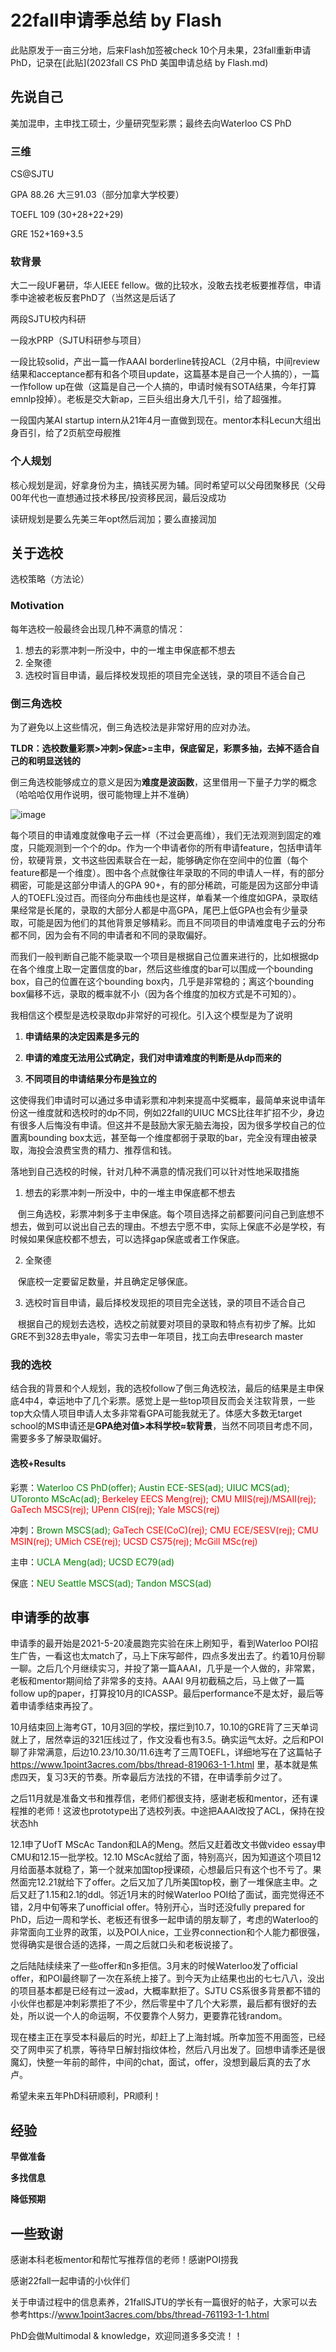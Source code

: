 # 22fall申请季总结 by Flash

此贴原发于一亩三分地，后来Flash加签被check 10个月未果，23fall重新申请PhD，记录在[此贴](2023fall CS PhD 美国申请总结 by Flash.md)

## 先说自己

美加混申，主申找工硕士，少量研究型彩票；最终去向Waterloo CS PhD

### 三维

CS@SJTU

GPA 88.26 大三91.03（部分加拿大学校要）

TOEFL 109 (30+28+22+29)

GRE 152+169+3.5

### 软背景

大二一段UF暑研，华人IEEE fellow。做的比较水，没敢去找老板要推荐信，申请季中途被老板反套PhD了（当然这是后话了

两段SJTU校内科研

一段水PRP（SJTU科研参与项目）

一段比较solid，产出一篇一作AAAI borderline转投ACL（2月中稿，中间review结果和acceptance都有和各个项目update，这篇基本是自己一个人搞的），一篇一作follow up在做（这篇是自己一个人搞的，申请时候有SOTA结果，今年打算emnlp投掉）。老板是交大新ap，三巨头组出身大几千引，给了超强推。

一段国内某AI startup intern从21年4月一直做到现在。mentor本科Lecun大组出身百引，给了2页航空母舰推

### 个人规划

核心规划是润，好拿身份为主，搞钱买房为辅。同时希望可以父母团聚移民（父母00年代也一直想通过技术移民/投资移民润，最后没成功

读研规划是要么先美三年opt然后润加；要么直接润加

## 关于选校

选校策略（方法论）

### Motivation

每年选校一般最终会出现几种不满意的情况：
1. 想去的彩票冲刺一所没中，中的一堆主申保底都不想去
2. 全聚德
3. 选校时盲目申请，最后择校发现拒的项目完全送钱，录的项目不适合自己

### 倒三角选校

为了避免以上这些情况，倒三角选校法是非常好用的应对办法。

**TLDR：选校数量彩票>冲刺>保底>=主申，保底留足，彩票多抽，去掉不适合自己的和明显送钱的**

倒三角选校能够成立的意义是因为**难度是波函数**，这里借用一下量子力学的概念（哈哈哈仅用作说明，很可能物理上并不准确）

![image](https://user-images.githubusercontent.com/48356412/220142098-9d489a74-5aa5-405a-b31b-07e325d9d05e.png)

每个项目的申请难度就像电子云一样（不过会更高维），我们无法观测到固定的难度，只能观测到一个个的dp。作为一个申请者你的所有申请feature，包括申请年份，软硬背景，文书这些因素联合在一起，能够确定你在空间中的位置（每个feature都是一个维度）。图中各个点就像往年录取的不同的申请人一样，有的部分稠密，可能是这部分申请人的GPA 90+，有的部分稀疏，可能是因为这部分申请人的TOEFL没过百。而径向分布曲线也是这样，单看某一个维度如GPA，录取结果经常是长尾的，录取的大部分人都是中高GPA，尾巴上低GPA也会有少量录取，可能是因为他们的其他背景足够精彩。而且不同项目的申请难度电子云的分布都不同，因为会有不同的申请者和不同的录取偏好。

而我们一般判断自己能不能录取一个项目是根据自己位置来进行的，比如根据dp在各个维度上取一定置信度的bar，然后这些维度的bar可以围成一个bounding box，自己的位置在这个bounding box内，几乎是非常稳的；离这个bounding box偏移不远，录取的概率就不小（因为各个维度的加权方式是不可知的）。

我相信这个模型是选校录取dp非常好的可视化。引入这个模型是为了说明

1. **申请结果的决定因素是多元的**

2. **申请的难度无法用公式确定，我们对申请难度的判断是从dp而来的**

3. **不同项目的申请结果分布是独立的**

这使得我们申请时可以通过多申请彩票和冲刺来提高中奖概率，最简单来说申请年份这一维度就和选校时的dp不同，例如22fall的UIUC MCS比往年扩招不少，身边有很多人后悔没有申请。但这并不是鼓励大家无脑去海投，因为很多学校自己的位置离bounding box太远，甚至每一个维度都弱于录取的bar，完全没有理由被录取，海投会浪费宝贵的精力、推荐信和钱。

落地到自己选校的时候，针对几种不满意的情况我们可以针对性地采取措施

1. 想去的彩票冲刺一所没中，中的一堆主申保底都不想去

   倒三角选校，彩票冲刺多于主申保底。每个项目选择之前都要问问自己到底想不想去，做到可以说出自己去的理由。不想去宁愿不申，实际上保底不必是学校，有时候如果保底校都不想去，可以选择gap保底或者工作保底。
   
2. 全聚德

   保底校一定要留足数量，并且确定足够保底。
   
3. 选校时盲目申请，最后择校发现拒的项目完全送钱，录的项目不适合自己

   根据自己的规划去选校，选校之前就要对项目的录取和特点有初步了解。比如GRE不到328去申yale，零实习去申一年项目，找工向去申research master

### 我的选校

结合我的背景和个人规划，我的选校follow了倒三角选校法，最后的结果是主申保底4中4，幸运地中了几个彩票。感觉上是一些top项目反而会关注软背景，一些top大众情人项目申请人太多非常看GPA可能我就无了。体感大多数无target school的MS申请还是**GPA绝对值>本科学校≈软背景**，当然不同项目考虑不同，需要多多了解录取偏好。

#### 选校+Results

彩票：<span style="color:green">Waterloo CS PhD(offer); Austin ECE-SES(ad); UIUC MCS(ad); UToronto MScAc(ad);</span> <span style="color:red">Berkeley EECS Meng(rej); CMU MIIS(rej)/MSAII(rej); GaTech MSCS(rej); UPenn CIS(rej); Yale MSCS(rej)</span>

冲刺：<span style="color:green">Brown MSCS(ad);</span> <span style="color:red">GaTech CSE(CoC)(rej); CMU ECE/SESV(rej); CMU MSIN(rej); UMich CSE(rej); UCSD CS75(rej); McGill MSc(rej)</span>

主申：<span style="color:green">UCLA Meng(ad); UCSD EC79(ad)</span>

保底：<span style="color:green">NEU Seattle MSCS(ad); Tandon MSCS(ad)</span>

## 申请季的故事

申请季的最开始是2021-5-20凌晨跑完实验在床上刷知乎，看到Waterloo POI招生广告，一看这也太match了，马上下床写邮件，四点多发出去了。约着10月份聊一聊。之后几个月继续实习，并投了第一篇AAAI，几乎是一个人做的，非常累，老板和mentor期间给了非常多的支持。AAAI 9月初截稿之后，马上做了一篇follow up的paper，打算投10月的ICASSP。最后performance不是太好，最后等着申请季结束再投了。

10月结束回上海考GT，10月3回的学校，摆烂到10.7，10.10的GRE背了三天单词就上了，居然幸运的321压线过了，作文没看也有3.5。确实运气太好。之后和POI聊了非常满意，后边10.23/10.30/11.6连考了三周TOEFL，详细地写在了这篇帖子 https://www.1point3acres.com/bbs/thread-819063-1-1.html 里，基本就是焦虑四天，复习3天的节奏。所幸最后方法找的不错，在申请季前夕过了。

之后11月就是准备文书和推荐信，老师们都很支持，感谢老板和mentor，还有课程推的老师！这波也prototype出了选校列表。中途把AAAI改投了ACL，保持在投状态hh

12.1申了UofT MScAc Tandon和LA的Meng。然后又赶着改文书做video essay申CMU和12.15一批学校。12.10 MScAc就给了面，特别高兴，因为知道这个项目12月给面基本就稳了，第一个就来加国top授课硕，心想最后只有这个也不亏了。果然面完12.21就给下了offer。之后又加了几所美国top校，删了一堆保底主申。之后又赶了1.15和2.1的ddl。邻近1月末的时候Waterloo POI给了面试，面完觉得还不错，2月中旬等来了unofficial offer。特别开心，当时还没fully prepared for PhD，后边一周和学长、老板还有很多一起申请的朋友聊了，考虑的Waterloo的非常面向工业界的政策，以及POI人nice，工业界connection和个人能力都很强，觉得确实是很合适的选择，一周之后就口头和老板说接了。

之后陆陆续续来了一些offer和n多拒信。3月末的时候Waterloo发了official offer，和POI最终聊了一次在系统上接了。到今天为止结果也出的七七八八，没出的项目基本都是已经有过一波ad，大概率默拒了。SJTU CS系很多背景都不错的小伙伴也都是冲刺彩票拒了不少，然后零星中了几个大彩票，最后都有很好的去处，所以说一个人的命运啊，不仅要靠个人努力，更要靠花钱random。

现在楼主正在享受本科最后的时光，却赶上了上海封城。所幸加签不用面签，已经交了网申买了机票，等待早日解封指纹体检，然后八月出发了。回想申请季还是很魔幻，快整一年前的邮件，中间的chat，面试，offer，没想到最后真的去了水卢。

希望未来五年PhD科研顺利，PR顺利！

## 经验

**早做准备**

**多找信息**

**降低预期**

## 一些致谢

感谢本科老板mentor和帮忙写推荐信的老师！感谢POI捞我

感谢22fall一起申请的小伙伴们

关于申请过程中的信息素养，21fallSJTU的学长有一篇很好的帖子，大家可以去参考https://www.1point3acres.com/bbs/thread-761193-1-1.html

PhD会做Multimodal & knowledge，欢迎同道多多交流！！
